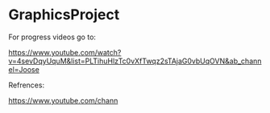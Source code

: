 # GraphicsProject

For progress videos go to: 

https://www.youtube.com/watch?v=4sevDqyUquM&list=PLTihuHlzTc0vXfTwqz2sTAjaG0vbUqOVN&ab_channel=Joose

Refrences:

https://www.youtube.com/chann
